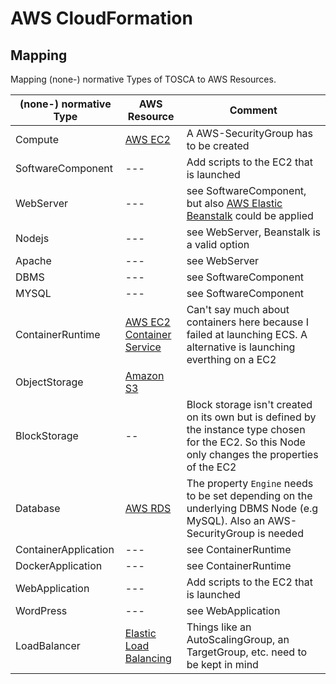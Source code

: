 # AWS CloudFormation

## Mapping

Mapping (none-) normative Types of TOSCA to AWS Resources.

| (none-) normative Type | AWS Resource | Comment |
| --- | --- | --- |
| Compute | [AWS EC2](https://aws.amazon.com/de/ec2/) | A AWS-SecurityGroup has to be created |
| SoftwareComponent | --- | Add scripts to the EC2 that is launched |
| WebServer | --- | see SoftwareComponent, but also [AWS Elastic Beanstalk](https://aws.amazon.com/de/elasticbeanstalk/) could be applied |
| Nodejs | --- | see WebServer, Beanstalk is a valid option |
| Apache | --- | see WebServer |
| DBMS | --- | see SoftwareComponent |
| MYSQL | --- | see SoftwareComponent |
| ContainerRuntime | [AWS EC2 Container Service](https://aws.amazon.com/de/ecs/) | Can't say much about containers here because I failed at launching ECS. A alternative is launching everthing on a EC2 |
| ObjectStorage | [Amazon S3](https://aws.amazon.com/de/s3/) |  |
| BlockStorage | -- | Block storage isn't created on its own but is defined by the instance type chosen for the EC2. So this Node only changes the properties of the EC2 |
| Database | [AWS RDS](https://aws.amazon.com/de/rds/) | The property `Engine` needs to be set depending on the underlying DBMS Node (e.g MySQL). Also an AWS-SecurityGroup is needed |
| ContainerApplication | --- | see ContainerRuntime |
| DockerApplication | --- | see ContainerRuntime |
| WebApplication | --- | Add scripts to the EC2 that is launched |
| WordPress | --- | see WebApplication |
| LoadBalancer | [Elastic Load Balancing](https://aws.amazon.com/de/elasticloadbalancing/) | Things like an AutoScalingGroup, an TargetGroup, etc. need to be kept in mind |
